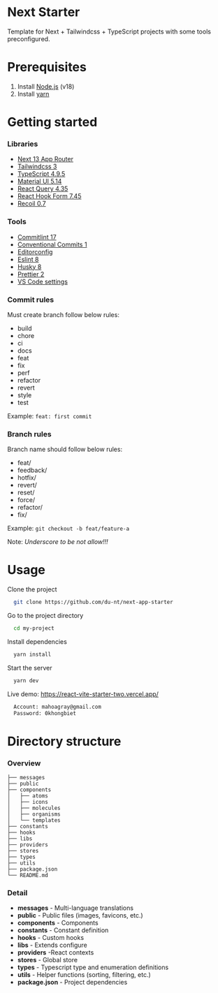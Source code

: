 # Next Starter

Template for Next + Tailwindcss + TypeScript projects with some tools preconfigured.

# Prerequisites

1. Install [Node.js](https://nodejs.org/en/) (v18)
2. Install [yarn](https://yarnpkg.com/getting-started/install)

# Getting started

### Libraries

- [Next 13 App Router](https://nextjs.org/)
- [Tailwindcss 3](https://tailwindcss.com/)
- [TypeScript 4.9.5](https://www.typescriptlang.org/)
- [Material UI 5.14](https://mui.com/material-ui/getting-started/)
- [React Query 4.35](https://tanstack.com/query/v4/docs/react/overview/)
- [React Hook Form 7.45](https://react-hook-form.com/get-started/)
- [Recoil 0.7](https://recoiljs.org/docs/introduction/getting-started/)

### Tools

- [Commitlint 17](https://commitlint.js.org)
- [Conventional Commits 1](https://www.conventionalcommits.org)
- [Editorconfig](https://editorconfig.org/)
- [Eslint 8](https://eslint.org/)
- [Husky 8](https://typicode.github.io/husky/#/)
- [Prettier 2](https://prettier.io/)
- [VS Code settings](https://code.visualstudio.com/)

### Commit rules

Must create branch follow below rules:

- build
- chore
- ci
- docs
- feat
- fix
- perf
- refactor
- revert
- style
- test

Example: `feat: first commit`

### Branch rules

Branch name should follow below rules:

- feat/
- feedback/
- hotfix/
- revert/
- reset/
- force/
- refactor/
- fix/

Example: `git checkout -b feat/feature-a`

Note: _Underscore to be not allow!!!_

# Usage

Clone the project

```bash
  git clone https://github.com/du-nt/next-app-starter
```

Go to the project directory

```bash
  cd my-project
```

Install dependencies

```bash
  yarn install
```

Start the server

```bash
  yarn dev
```

Live demo: https://react-vite-starter-two.vercel.app/

```bash
  Account: mahoagray@gmail.com
  Password: 0khongbiet
```

# Directory structure

### Overview

```
├── messages
├── public
├── components
│   ├── atoms
│   ├── icons
│   ├── molecules
│   ├── organisms
│   └── templates
├── constants
├── hooks
├── libs
├── providers
├── stores
├── types
├── utils
├── package.json
└── README.md
```

### Detail

- **messages** - Multi-language translations
- **public** - Public files (images, favicons, etc.)
- **components** - Components
- **constants** - Constant definition
- **hooks** - Custom hooks
- **libs** - Extends configure
- **providers** -React contexts
- **stores** - Global store
- **types** - Typescript type and enumeration definitions
- **utils** - Helper functions (sorting, filtering, etc.)
- **package.json** - Project dependencies
